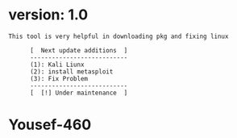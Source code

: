 # version: 1.0

```
This tool is very helpful in downloading pkg and fixing linux
```
          [  Next update additions  ]
          ---------------------------
          (1): Kali Liunx
          (2): install metasploit
          (3): Fix Problem
          ---------------------------
          [  [!] Under maintenance  ]
# Yousef-460          
